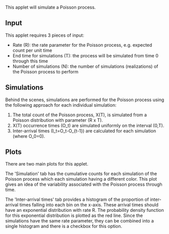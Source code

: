 This applet will simulate a Poisson process. 

## Input

This applet requires 3 pieces of input:

  - Rate (R): the rate parameter for the Poisson process, e.g. expected count per unit time
  - End time for simulations (T): the process will be simulated from time 0 through this time
  - Number of simulations (N): the number of simulations (realizations) of the Poisson process to perform
  
## Simulations  
  
Behind the scenes, simulations are performed for the Poisson process using the following approach for each individual simulation:

  1. The total count of the Poisson process, X(T), is simulated from a Poisson distribution with parameter (R x T).
  2. X(T) occurrence times (O_t) are simulated uniformly on the interval (0,T).
  3. Inter-arrival times (I_t=O_t-O_{t-1}) are calculated for each simulation (where O_0=0).
  
## Plots

There are two main plots for this applet.

The 'Simulation' tab has the cumulative counts for each simulation of the Poisson process which each simulation having a different color. This plot gives an idea of the variability associated with the Poisson process through time.

The 'Inter-arrival times' tab provides a histogram of the proportion of inter-arrival times falling into each bin on the x-axis. These arrival times should have an exponential distribution with rate R. The probability density function for this exponential distribution is plotted as the red line. Since the simulations have the same rate parameter, they can be combined into a single histogram and there is a checkbox for this option.
